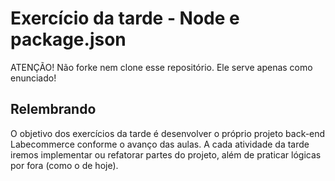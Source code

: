 # Exercício da tarde - Node e package.json

ATENÇÃO! Não forke nem clone esse repositório. Ele serve apenas como enunciado!

## Relembrando

O objetivo dos exercícios da tarde é desenvolver o próprio projeto back-end Labecommerce conforme o avanço das aulas.
A cada atividade da tarde iremos implementar ou refatorar partes do projeto, além de praticar lógicas por fora (como o de hoje).
